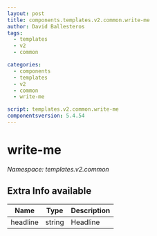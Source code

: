 ```yaml
---
layout: post
title: components.templates.v2.common.write-me
author: David Ballesteros
tags:
  - templates
  - v2
  - common

categories:
  - components
  - templates
  - v2
  - common
  - write-me

script: templates.v2.common.write-me
componentsversion: 5.4.54
---
```

# write-me

*Namespace: templates.v2.common*

## Extra Info available

| Name | Type | Description |
| --- | --- | --- |
| headline | string | Headline |